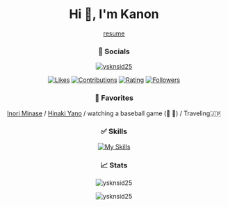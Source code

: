 <div align="center">
  <h1 align="center">Hi 👋, I'm Kanon</h1>
  <p>
    <a href="https://resume.inorinrinrin.com">resume</a>
  </p>
  <h3>📱 Socials</h3>
  <p>
    <a href="https://twitter.com/ysknsid25" target="blank"><img src="https://img.shields.io/twitter/follow/ysknsid25?logo=x&style=for-the-badge" alt="ysknsid25" /></a> 
  </p>
  <p>
    <a href="https://zenn.dev/yskn_sid25"><img src="https://badgen.org/img/zenn/yskn_sid25/likes?style=plastic" alt="Likes" /></a>
    <a href="https://qiita.com/ysknsid25"><img src="https://badgen.org/img/qiita/ysknsid25/contributions?style=plastic" alt="Contributions" /></a>
    <a href="https://atcoder.jp/users/ysknsid25?contestType=algo"><img src="https://badgen.org/img/atcoder/ysknsid25/rating/algorithm?style=plastic" alt="Rating" /></a>
    <a href="https://bsky.app/profile/ysknsid25.bsky.social"><img src="https://badgen.org/img/bluesky/ysknsid25.bsky.social/followers?style=plastic" alt="Followers" /></a>
  </p>

  <h3>💖 Favorites</h3>

  <a href="https://x.com/inoriminase">Inori Minase</a> /
  <a href="https://twitter.com/yano_hinaki35">Hinaki Yano</a> / 
  <span>watching a baseball game (🐯 🐂)</span> / 
  <span>Traveling🇯🇵</span>

  <h3>✅ Skills</h3>

  [![My Skills](https://skillicons.dev/icons?i=gcp,firebase,githubactions,postman,linux,docker,python,kotlin,ktor,js,ts,npm,nextjs,nestjs,cypress,vitest,php,laravel&perline=6&theme=light)](https://skillicons.dev)

  <h3>📈 Stats</h3>
  <p>
    <img src="https://github-readme-stats.vercel.app/api/top-langs?username=ysknsid25&show_icons=true&locale=en&layout=compact" alt="ysknsid25" />
  </p>
  <p>
    <img src="https://github-readme-stats.vercel.app/api?username=ysknsid25&show_icons=true&locale=en" alt="ysknsid25" />
  </p>
</div>





